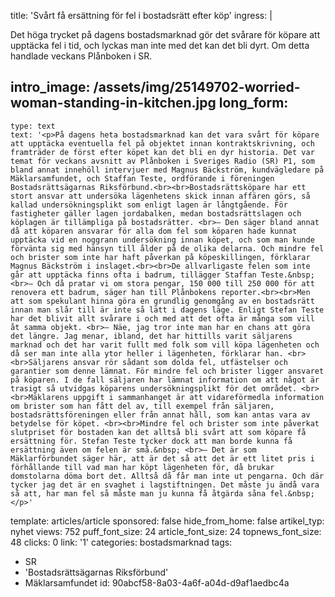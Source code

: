 title: 'Svårt få ersättning för fel i bostadsrätt efter köp'
ingress: |
  <p>Det höga trycket på dagens bostadsmarknad gör det svårare för köpare att upptäcka fel i tid, och lyckas man inte med det kan det bli dyrt. Om detta handlade veckans Plånboken i SR.
  </p>
  
intro_image: /assets/img/25149702-worried-woman-standing-in-kitchen.jpg
long_form:
  -
    type: text
    text: '<p>På dagens heta bostadsmarknad kan det vara svårt för köpare att upptäcka eventuella fel på objektet innan kontraktskrivning, och framträder de först efter köpet kan det bli en dyr historia. Det var temat för veckans avsnitt av Plånboken i Sveriges Radio (SR) P1, som bland annat innehöll intervjuer med Magnus Bäckström, kundvägledare på Mäklarsamfundet, och Staffan Teste, ordförande i föreningen Bostadsrättsägarnas Riksförbund.<br><br>Bostadsrättsköpare har ett stort ansvar att undersöka lägenhetens skick innan affären görs, så kallad undersökningsplikt som enligt lagen är långtgående. För fastigheter gäller lagen jordabalken, medan bostadsrättslagen och köplagen är tillämpliga på bostadsrätter. <br>– Den säger bland annat då att köparen ansvarar för alla dom fel som köparen hade kunnat upptäcka vid en noggrann undersökning innan köpet, och som man kunde förvänta sig med hänsyn till ålder på de olika delarna. Och mindre fel och brister som inte har haft påverkan på köpeskillingen, förklarar Magnus Bäckström i inslaget.<br><br>De allvarligaste felen som inte går att upptäcka finns ofta i badrum, tillägger Staffan Teste.&nbsp; <br>– Och då pratar vi om stora pengar, 150 000 till 250 000 för att renovera ett badrum, säger han till Plånbokens reporter.<br><br>Men att som spekulant hinna göra en grundlig genomgång av en bostadsrätt innan man slår till är inte så lätt i dagens läge. Enligt Stefan Teste har det blivit allt svårare i och med att det ofta är många som vill åt samma objekt. <br>– Näe, jag tror inte man har en chans att göra det längre. Jag menar, ibland, det har hittills varit säljarens marknad och det har varit fullt med folk som vill köpa lägenheten och då ser man inte alla ytor heller i lägenheten, förklarar han. <br><br>Säljarens ansvar rör sådant som dolda fel, utfästelser och garantier som denne lämnat. För mindre fel och brister ligger ansvaret på köparen. I de fall säljaren har lämnat information om att något är trasigt så utvidgas köparens undersökningsplikt för det området. <br><br>Mäklarens uppgift i sammanhanget är att vidareförmedla information om brister som han fått del av, till exempel från säljaren, bostadsrättsföreningen eller från annat håll, som kan antas vara av betydelse för köpet. <br><br>Mindre fel och brister som inte påverkat slutpriset för bostaden kan det alltså bli svårt att som köpare få ersättning för. Stefan Teste tycker dock att man borde kunna få ersättning även om felen är små.&nbsp; <br>– Det är som Mäklarförbundet säger här, att är det så att det är ett litet pris i förhållande till vad man har köpt lägenheten för, då brukar domstolarna döma bort det. Alltså då får man inte ut pengarna. Och där tycker jag det är en svaghet i lagstiftningen. Det måste ju ändå vara så att, har man fel så måste man ju kunna få åtgärda såna fel.&nbsp;</p>'
template: articles/article
sponsored: false
hide_from_home: false
artikel_typ: nyhet
views: 752
puff_font_size: 24
article_font_size: 24
topnews_font_size: 48
clicks: 0
link: '1'
categories: bostadsmarknad
tags:
  - SR
  - 'Bostadsrättsägarnas Riksförbund'
  - Mäklarsamfundet
id: 90abcf58-8a03-4a6f-a04d-d9af1aedbc4a
